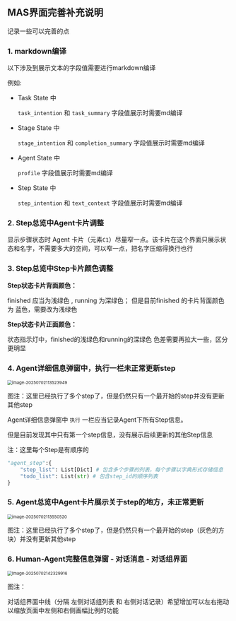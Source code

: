 ## MAS界面完善补充说明

记录一些可以完善的点



### 1. markdown编译

以下涉及到展示文本的字段值需要进行markdown编译

例如:

- Task State 中

  `task_intention` 和 `task_summary` 字段值展示时需要md编译

- Stage State 中

  `stage_intention` 和 `completion_summary` 字段值展示时需要md编译

- Agent State 中

  `profile` 字段值展示时需要md编译

- Step State 中

  `step_intention` 和 `text_context` 字段值展示时需要md编译

  

### 2. Step总览中Agent卡片调整

显示步骤状态时 Agent 卡片（元素`C1`）尽量窄一点。该卡片在这个界面只展示状态和名字，不需要多大的空间，可以窄一点，把名字压缩得换行也行



### 3. Step总览中Step卡片颜色调整

**Step状态卡片背面颜色：**

finished 应当为浅绿色 , running 为深绿色；
但是目前finished 的卡片背面颜色为 蓝色，需要改为浅绿色

**Step状态卡片正面颜色：**

状态指示灯中，finished的浅绿色和running的深绿色 色差需要再拉大一些，区分更明显



### 4. Agent详细信息弹窗中，执行一栏未正常更新step

<img src="/C:/Users/20212/AppData/Roaming/Typora/typora-user-images/image-20250702113523949.png" alt="image-20250702113523949" style="zoom: 67%;" />

图注：这里已经执行了多个step了，但是仍然只有一个最开始的step并没有更新其他step



Agent详细信息弹窗中 `执行` 一栏应当记录Agent下所有Step信息。

但是目前发现其中只有第一个step信息，没有展示后续更新的其他Step信息



注：这里每个Step是有顺序的

```python
"agent_step":{
	"step_list": List[Dict] # 包含多个步骤的列表，每个步骤以字典形式存储信息
	"todo_list": List(str) # 包含step_id的顺序列表
}
```



### 5. Agent总览中Agent卡片展示关于step的地方，未正常更新

<img src="/C:/Users/20212/AppData/Roaming/Typora/typora-user-images/image-20250702113550520.png" alt="image-20250702113550520" style="zoom:67%;" />

图注：这里已经执行了多个step了，但是仍然只有一个最开始的step（灰色的方块）并没有更新其他step



### 6. Human-Agent完整信息弹窗 - 对话消息 - 对话组界面

<img src="/C:/Users/20212/AppData/Roaming/Typora/typora-user-images/image-20250702142329916.png" alt="image-20250702142329916" style="zoom:67%;" />

图注：

对话组界面中线（分隔 左侧对话组列表 和 右侧对话记录）希望增加可以左右拖动以缩放页面中左侧和右侧画幅比例的功能